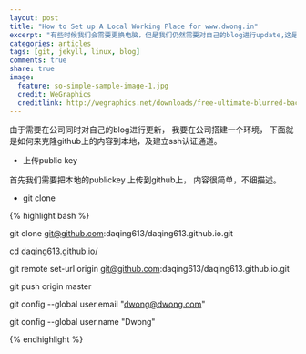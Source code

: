 ```yaml
---
layout: post
title: "How to Set up A Local Working Place for www.dwong.in"
excerpt: "有些时候我们会需要更换电脑，但是我们仍然需要对自己的blog进行update,这是就需要创建本地环境。" 
categories: articles
tags: [git, jekyll, linux, blog]
comments: true
share: true
image:
  feature: so-simple-sample-image-1.jpg
  credit: WeGraphics
  creditlink: http://wegraphics.net/downloads/free-ultimate-blurred-background-pack/
---
```


由于需要在公司同时对自己的blog进行更新， 我要在公司搭建一个环境， 下面就是如何来克隆github上的内容到本地，及建立ssh认证通道。 



* 上传public key 

首先我们需要把本地的publickey 上传到github上， 内容很简单，不细描述。 


* git clone

{%  highlight bash %}

git clone git@github.com:daqing613/daqing613.github.io.git 

cd daqing613.github.io/ 

git remote set-url origin git@github.com:daqing613/daqing613.github.io.git

git push origin master 

git config --global user.email "dwong@dwong.com"

git config --global user.name "Dwong"

{% endhighlight %}






